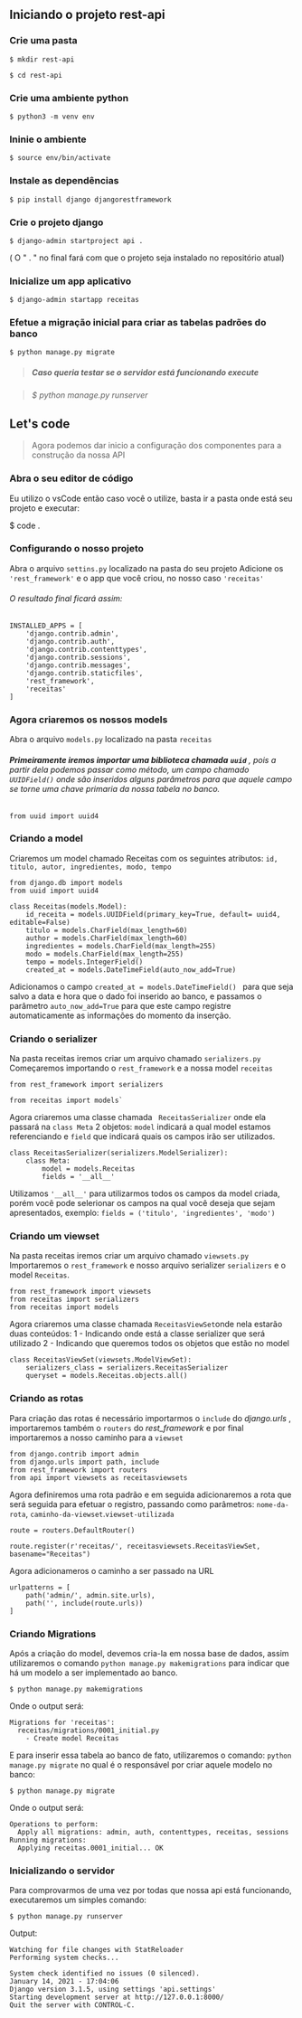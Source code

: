 ## Iniciando o projeto rest-api

### Crie uma pasta

`$ mkdir rest-api`

`$ cd rest-api`



### Crie uma ambiente python

`$ python3 -m venv env`



### Ininie o ambiente

`$ source env/bin/activate`



### Instale as dependências

`$ pip install django djangorestframework`



### Crie o projeto django

`$ django-admin startproject api .`

( O " . " no final fará  com que o projeto seja instalado no repositório atual)



### Inicialize um app aplicativo

`$ django-admin startapp receitas`



### Efetue a migração inicial para criar as tabelas padrões do banco

`$ python manage.py migrate`

> ##### Caso queria testar se o servidor está funcionando execute

>  *$ python manage.py runserver*



## Let's code

> Agora podemos dar inicio a configuração dos componentes para a construção da nossa API



### Abra o seu editor de código

Eu utilizo o vsCode então caso você o utilize, basta ir a pasta onde está seu projeto e executar:

$ code .



### Configurando o nosso projeto

Abra o arquivo `settins.py` localizado na pasta do seu projeto
Adicione os `'rest_framework'` e o app que você criou, no nosso caso `'receitas'`

###### O resultado final ficará assim:

```
INSTALLED_APPS = [
    'django.contrib.admin',
    'django.contrib.auth',
    'django.contrib.contenttypes',
    'django.contrib.sessions',
    'django.contrib.messages',
    'django.contrib.staticfiles',
    'rest_framework',
    'receitas'
]
```



### Agora criaremos os nossos models

Abra o arquivo `models.py` localizado na pasta `receitas` 

###### **Primeiramente iremos importar uma biblioteca chamada** **`uuid`** , pois a partir dela podemos passar como método, um campo chamado `UUIDField()` onde são inseridos alguns parâmetros para que aquele campo se torne uma chave primaria da nossa tabela no banco.

```
from uuid import uuid4
```



### Criando a model

Criaremos um model chamado Receitas com os seguintes atributos:
 `id, titulo, autor, ingredientes, modo, tempo`

```
from django.db import models
from uuid import uuid4

class Receitas(models.Model):
    id_receita = models.UUIDField(primary_key=True, default= uuid4, editable=False)
    titulo = models.CharField(max_length=60)
    author = models.CharField(max_length=60)
    ingredientes = models.CharField(max_length=255)
    modo = models.CharField(max_length=255)
    tempo = models.IntegerField()
    created_at = models.DateTimeField(auto_now_add=True)
```

Adicionamos o campo  `created_at = models.DateTimeField() ` para que seja salvo a data e hora que o dado foi inserido ao banco, e passamos o parâmetro `auto_now_add=True` para que este campo registre automaticamente as informações do momento da inserção.



### Criando o serializer

Na pasta receitas iremos criar um arquivo chamado `serializers.py`
Começaremos importando o `rest_framework` e a nossa model `receitas`

```
from rest_framework import serializers

from receitas import models`
```

Agora criaremos uma classe chamada ` ReceitasSerializer` onde ela passará na `class Meta` 2 objetos: `model` indicará a qual model estamos referenciando e `field`  que indicará quais os campos irão ser utilizados.

```
class ReceitasSerializer(serializers.ModelSerializer):
    class Meta:
        model = models.Receitas
        fields = '__all__'
```

Utilizamos `'__all__'` para utilizarmos todos os campos da model criada, porém você pode selerionar os campos na qual você deseja que sejam apresentados, exemplo: 
`fields = ('titulo', 'ingredientes', 'modo')`



### Criando um viewset

Na pasta receitas iremos criar um arquivo chamado `viewsets.py` 
Importaremos o `rest_framework` e nosso arquivo serializer `serializers` e o model `Receitas`.

```
from rest_framework import viewsets
from receitas import serializers
from receitas import models
```

Agora criaremos uma classe chamada `ReceitasViewSet`onde nela estarão duas conteúdos: 
1 - Indicando onde está a classe serializer que será utilizado
2 - Indicando que queremos todos os objetos que estão no model

```
class ReceitasViewSet(viewsets.ModelViewSet):
    serializers_class = serializers.ReceitasSerializer
    queryset = models.Receitas.objects.all()
```



### Criando as rotas

Para criação das rotas é necessário importarmos o `include` do *django.urls* , importaremos também o `routers` do *rest_framework* e por final importaremos a nosso caminho para a `viewset`

```
from django.contrib import admin
from django.urls import path, include
from rest_framework import routers
from api import viewsets as receitasviewsets
```

Agora definiremos uma rota padrão e em seguida adicionaremos a rota que será seguida para efetuar o registro, passando como parâmetros: `nome-da-rota`, `caminho-da-viewset`.`viewset-utilizada`

```
route = routers.DefaultRouter()

route.register(r'receitas/', receitasviewsets.ReceitasViewSet, basename="Receitas")
```

Agora adicionameros o caminho a ser passado na URL

```
urlpatterns = [
    path('admin/', admin.site.urls),
    path('', include(route.urls))
]
```



### Criando Migrations

Após a criação do model, devemos cria-la em nossa base de dados, assim utilizaremos o comando `python manage.py makemigrations` para indicar que há um modelo a ser implementado ao banco.

`$ python manage.py makemigrations`

Onde o output será:

```
Migrations for 'receitas':
  receitas/migrations/0001_initial.py
    - Create model Receitas
```

E para inserir essa tabela ao banco de fato, utilizaremos o comando: `python manage.py migrate` no qual é o responsável por criar aquele modelo no banco:

`$ python manage.py migrate`

Onde o output será:

```
Operations to perform:
  Apply all migrations: admin, auth, contenttypes, receitas, sessions
Running migrations:
  Applying receitas.0001_initial... OK
```



### Inicializando o servidor

Para comprovarmos de uma vez por todas que nossa api está funcionando, executaremos um simples comando:

`$ python manage.py runserver`

Output:

```
Watching for file changes with StatReloader
Performing system checks...

System check identified no issues (0 silenced).
January 14, 2021 - 17:04:06
Django version 3.1.5, using settings 'api.settings'
Starting development server at http://127.0.0.1:8000/
Quit the server with CONTROL-C.
```

